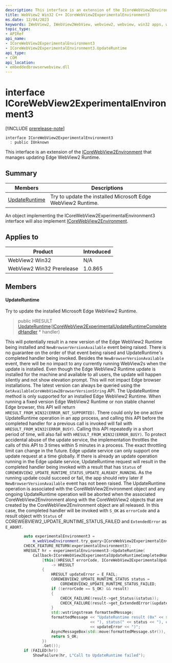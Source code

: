 ```yaml
---
description: This interface is an extension of the ICoreWebView2Environment that manages updating Edge WebView2 Runtime.
title: WebView2 Win32 C++ ICoreWebView2ExperimentalEnvironment3
ms.date: 12/04/2023
keywords: IWebView2, IWebView2WebView, webview2, webview, win32 apps, win32, edge, ICoreWebView2, ICoreWebView2Controller, browser control, edge html, ICoreWebView2ExperimentalEnvironment3
topic_type: 
- APIRef
api_name:
- ICoreWebView2ExperimentalEnvironment3
- ICoreWebView2ExperimentalEnvironment3.UpdateRuntime
api_type:
- COM
api_location:
- embeddedbrowserwebview.dll
---
```


# interface ICoreWebView2ExperimentalEnvironment3

[!INCLUDE [prerelease-note](../includes/prerelease-note.md)]

```
interface ICoreWebView2ExperimentalEnvironment3
  : public IUnknown
```

This interface is an extension of the [ICoreWebView2Environment](icorewebview2environment.md) that manages updating Edge WebView2 Runtime.

## Summary

 Members                        | Descriptions
--------------------------------|---------------------------------------------
[UpdateRuntime](#updateruntime) | Try to update the installed Microsoft Edge WebView2 Runtime.

An object implementing the ICoreWebView2ExperimentalEnvironment3 interface will also implement [ICoreWebView2Environment](icorewebview2environment.md).

## Applies to

Product                         | Introduced
--------------------------------|---------------------------------------------
WebView2 Win32            |    N/A
WebView2 Win32 Prerelease |    1.0.865

## Members

#### UpdateRuntime

Try to update the installed Microsoft Edge WebView2 Runtime.

> public HRESULT [UpdateRuntime](#updateruntime)([ICoreWebView2ExperimentalUpdateRuntimeCompletedHandler](icorewebview2experimentalupdateruntimecompletedhandler.md) * handler)

This will potentially result in a new version of the Edge WebView2 Runtime being installed and `NewBrowserVersionAvailable` event being raised. There is no guarantee on the order of that event being raised and UpdateRuntime's completed handler being invoked. Besides the `NewBrowserVersionAvailable` event, there will be no impact to any currently running WebView2s when the update is installed. Even though the Edge WebView2 Runtime update is installed for the machine and available to all users, the update will happen silently and not show elevation prompt. This will not impact Edge browser installations. The latest version can always be queried using the `GetAvailableCoreWebView2BrowserVersionString` API. The UpdateRuntime method is only supported for an installed Edge WebView2 Runtime. When running a fixed version Edge WebView2 Runtime or non stable channel Edge browser, this API will return `HRESULT_FROM_WIN32(ERROR_NOT_SUPPORTED)`. There could only be one active UpdateRuntime operation in an app process, and calling this API before the completed handler for a previous call is invoked will fail with `HRESULT_FROM_WIN32(ERROR_BUSY)`. Calling this API repeatedly in a short period of time, will also fail with `HRESULT_FROM_WIN32(ERROR_BUSY)`. To protect accidental abuse of the update service, the implementation throttles the calls of this API to 3 times within 5 minutes in a process. The exact throttling limit can change in the future. Edge update service can only support one update request at a time globally. If there is already an update operation running in the Edge update service, UpdateRuntime request will result in the completed handler being invoked with a result that has `Status` of `COREWEBVIEW2_UPDATE_RUNTIME_STATUS_UPDATE_ALREADY_RUNNING`. As the running update could succeed or fail, the app should retry later if `NewBrowserVersionAvailable` event has not been raised. The UpdateRuntime operation is associated with the CoreWebView2Environment object and any ongoing UpdateRuntime operation will be aborted when the associated CoreWebView2Environment along with the CoreWebView2 objects that are created by the CoreWebView2Environment object are all released. In this case, the completed handler will be invoked with `S_OK` as `errorCode` and a result object with `Status` of COREWEBVIEW2_UPDATE_RUNTIME_STATUS_FAILED and `ExtendedError` as `E_ABORT`.

```cpp
        auto experimentalEnvironment3 =
            m_webViewEnvironment.try_query<ICoreWebView2ExperimentalEnvironment3>();
        CHECK_FEATURE_RETURN(experimentalEnvironment3);
        HRESULT hr = experimentalEnvironment3->UpdateRuntime(
            Callback<ICoreWebView2ExperimentalUpdateRuntimeCompletedHandler>(
                [this](HRESULT errorCode, ICoreWebView2ExperimentalUpdateRuntimeResult* result)
                    -> HRESULT
                {
                    HRESULT updateError = E_FAIL;
                    COREWEBVIEW2_UPDATE_RUNTIME_STATUS status =
                        COREWEBVIEW2_UPDATE_RUNTIME_STATUS_FAILED;
                    if ((errorCode == S_OK) && result)
                    {
                        CHECK_FAILURE(result->get_Status(&status));
                        CHECK_FAILURE(result->get_ExtendedError(&updateError));
                    }
                    std::wstringstream formattedMessage;
                    formattedMessage << "UpdateRuntime result (0x" << std::hex << errorCode
                                     << "), status(" << status << "), extendedError("
                                     << updateError << ")";
                    AsyncMessageBox(std::move(formattedMessage.str()), L"UpdateRuntimeResult");
                    return S_OK;
                })
                .Get());
        if (FAILED(hr))
            ShowFailure(hr, L"Call to UpdateRuntime failed");
```

